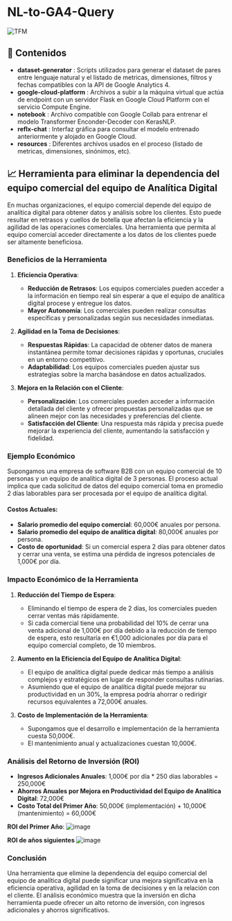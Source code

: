 # NL-to-GA4-Query

![TFM](https://github.com/user-attachments/assets/8d17ff97-fed0-433c-bfcf-05085900bff7)

## 📁 Contenidos
- **dataset-generator** : Scripts utilizados para generar el dataset de pares entre lenguaje natural y el listado de metricas, dimensiones, filtros y fechas compatibles con la API de Google Analytics 4.
- **google-cloud-platform** : Archivos a subir a la máquina virtual que actúa de endpoint con un servidor Flask en Google Cloud Platform con el servicio Compute Engine.
- **notebook** : Archivo compatible con Google Collab para entrenar el modelo Transformer Enconder-Decoder con KerasNLP.
- **reflx-chat** : Interfaz gráfica para consultar el modelo entrenado anteriormente y alojado en Google Cloud.
- **resources** : Diferentes archivos usados en el proceso (listado de metricas, dimensiones, sinónimos, etc).

## 📈 Herramienta para eliminar la dependencia del equipo comercial del equipo de Analítica Digital

En muchas organizaciones, el equipo comercial depende del equipo de analítica digital para obtener datos y análisis sobre los clientes. Esto puede resultar en retrasos y cuellos de botella que afectan la eficiencia y la agilidad de las operaciones comerciales. Una herramienta que permita al equipo comercial acceder directamente a los datos de los clientes puede ser altamente beneficiosa.

### Beneficios de la Herramienta

1. **Eficiencia Operativa**:
    - **Reducción de Retrasos**: Los equipos comerciales pueden acceder a la información en tiempo real sin esperar a que el equipo de analítica digital procese y entregue los datos.
    - **Mayor Autonomía**: Los comerciales pueden realizar consultas específicas y personalizadas según sus necesidades inmediatas.

2. **Agilidad en la Toma de Decisiones**:
    - **Respuestas Rápidas**: La capacidad de obtener datos de manera instantánea permite tomar decisiones rápidas y oportunas, cruciales en un entorno competitivo.
    - **Adaptabilidad**: Los equipos comerciales pueden ajustar sus estrategias sobre la marcha basándose en datos actualizados.

3. **Mejora en la Relación con el Cliente**:
    - **Personalización**: Los comerciales pueden acceder a información detallada del cliente y ofrecer propuestas personalizadas que se alineen mejor con las necesidades y preferencias del cliente.
    - **Satisfacción del Cliente**: Una respuesta más rápida y precisa puede mejorar la experiencia del cliente, aumentando la satisfacción y fidelidad.

### Ejemplo Económico

Supongamos una empresa de software B2B con un equipo comercial de 10 personas y un equipo de analítica digital de 3 personas. El proceso actual implica que cada solicitud de datos del equipo comercial toma en promedio 2 días laborables para ser procesada por el equipo de analítica digital. 

#### Costos Actuales:
- **Salario promedio del equipo comercial**: 60,000€ anuales por persona.
- **Salario promedio del equipo de analítica digital**: 80,000€ anuales por persona.
- **Costo de oportunidad**: Si un comercial espera 2 días para obtener datos y cerrar una venta, se estima una pérdida de ingresos potenciales de 1,000€ por día.

### Impacto Económico de la Herramienta

1. **Reducción del Tiempo de Espera**:
    - Eliminando el tiempo de espera de 2 días, los comerciales pueden cerrar ventas más rápidamente.
    - Si cada comercial tiene una probabilidad del 10% de cerrar una venta adicional de 1,000€ por día debido a la reducción de tiempo de espera, esto resultaría en €1,000 adicionales por día para el equipo comercial completo, de 10 miembros.

2. **Aumento en la Eficiencia del Equipo de Analítica Digital**:
    - El equipo de analítica digital puede dedicar más tiempo a análisis complejos y estratégicos en lugar de responder consultas rutinarias.
    - Asumiendo que el equipo de analítica digital puede mejorar su productividad en un 30%, la empresa podría ahorrar o redirigir recursos equivalentes a 72,000€ anuales.

3. **Costo de Implementación de la Herramienta**:
    - Supongamos que el desarrollo e implementación de la herramienta cuesta 50,000€.
    - El mantenimiento anual y actualizaciones cuestan 10,000€.

### Análisis del Retorno de Inversión (ROI)

- **Ingresos Adicionales Anuales**: 1,000€ por día * 250 días laborables = 250,000€
- **Ahorros Anuales por Mejora en Productividad del Equipo de Analítica Digital**: 72,000€
- **Costo Total del Primer Año**: 50,000€ (implementación) + 10,000€ (mantenimiento) = 60,000€

**ROI del Primer Año**:
![image](https://github.com/user-attachments/assets/f2d53386-c7d8-436a-a7d9-e97695b415ab)

**ROI de años siguientes**
![image](https://github.com/user-attachments/assets/7dcc5ab7-454a-484f-a6dd-a685f70868e8)


### Conclusión

Una herramienta que elimine la dependencia del equipo comercial del equipo de analítica digital puede significar una mejora significativa en la eficiencia operativa, agilidad en la toma de decisiones y en la relación con el cliente. El análisis económico muestra que la inversión en dicha herramienta puede ofrecer un alto retorno de inversión, con ingresos adicionales y ahorros significativos.

